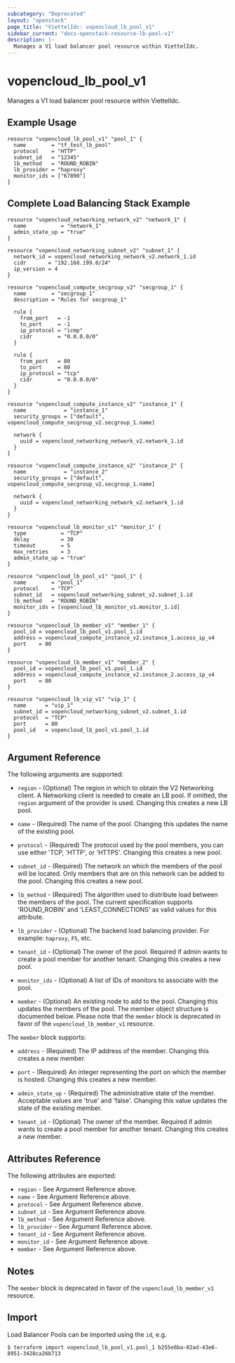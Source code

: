 ```yaml
---
subcategory: "Deprecated"
layout: "openstack"
page_title: "ViettelIdc: vopencloud_lb_pool_v1"
sidebar_current: "docs-openstack-resource-lb-pool-v1"
description: |-
  Manages a V1 load balancer pool resource within ViettelIdc.
---
```


# vopencloud\_lb\_pool\_v1

Manages a V1 load balancer pool resource within ViettelIdc.

## Example Usage

```hcl
resource "vopencloud_lb_pool_v1" "pool_1" {
  name        = "tf_test_lb_pool"
  protocol    = "HTTP"
  subnet_id   = "12345"
  lb_method   = "ROUND_ROBIN"
  lb_provider = "haproxy"
  monitor_ids = ["67890"]
}
```

## Complete Load Balancing Stack Example

```
resource "vopencloud_networking_network_v2" "network_1" {
  name           = "network_1"
  admin_state_up = "true"
}

resource "vopencloud_networking_subnet_v2" "subnet_1" {
  network_id = vopencloud_networking_network_v2.network_1.id
  cidr       = "192.168.199.0/24"
  ip_version = 4
}

resource "vopencloud_compute_secgroup_v2" "secgroup_1" {
  name        = "secgroup_1"
  description = "Rules for secgroup_1"

  rule {
    from_port   = -1
    to_port     = -1
    ip_protocol = "icmp"
    cidr        = "0.0.0.0/0"
  }

  rule {
    from_port   = 80
    to_port     = 80
    ip_protocol = "tcp"
    cidr        = "0.0.0.0/0"
  }
}

resource "vopencloud_compute_instance_v2" "instance_1" {
  name            = "instance_1"
  security_groups = ["default", vopencloud_compute_secgroup_v2.secgroup_1.name]

  network {
    uuid = vopencloud_networking_network_v2.network_1.id
  }
}

resource "vopencloud_compute_instance_v2" "instance_2" {
  name            = "instance_2"
  security_groups = ["default", vopencloud_compute_secgroup_v2.secgroup_1.name]

  network {
    uuid = vopencloud_networking_network_v2.network_1.id
  }
}

resource "vopencloud_lb_monitor_v1" "monitor_1" {
  type           = "TCP"
  delay          = 30
  timeout        = 5
  max_retries    = 3
  admin_state_up = "true"
}

resource "vopencloud_lb_pool_v1" "pool_1" {
  name        = "pool_1"
  protocol    = "TCP"
  subnet_id   = vopencloud_networking_subnet_v2.subnet_1.id
  lb_method   = "ROUND_ROBIN"
  monitor_ids = [vopencloud_lb_monitor_v1.monitor_1.id]
}

resource "vopencloud_lb_member_v1" "member_1" {
  pool_id = vopencloud_lb_pool_v1.pool_1.id
  address = vopencloud_compute_instance_v2.instance_1.access_ip_v4
  port    = 80
}

resource "vopencloud_lb_member_v1" "member_2" {
  pool_id = vopencloud_lb_pool_v1.pool_1.id
  address = vopencloud_compute_instance_v2.instance_2.access_ip_v4
  port    = 80
}

resource "vopencloud_lb_vip_v1" "vip_1" {
  name      = "vip_1"
  subnet_id = vopencloud_networking_subnet_v2.subnet_1.id
  protocol  = "TCP"
  port      = 80
  pool_id   = vopencloud_lb_pool_v1.pool_1.id
}
```

## Argument Reference

The following arguments are supported:

* `region` - (Optional) The region in which to obtain the V2 Networking client.
    A Networking client is needed to create an LB pool. If omitted, the
    `region` argument of the provider is used. Changing this creates a new
    LB pool.

* `name` - (Required) The name of the pool. Changing this updates the name of
    the existing pool.

* `protocol` - (Required)  The protocol used by the pool members, you can use
  either 'TCP, 'HTTP', or 'HTTPS'. Changing this creates a new pool.

* `subnet_id` - (Required) The network on which the members of the pool will be
    located. Only members that are on this network can be added to the pool.
    Changing this creates a new pool.

* `lb_method` - (Required) The algorithm used to distribute load between the
    members of the pool. The current specification supports 'ROUND_ROBIN' and
    'LEAST_CONNECTIONS' as valid values for this attribute.

* `lb_provider` - (Optional) The backend load balancing provider. For example:
    `haproxy`, `F5`, etc.

* `tenant_id` - (Optional) The owner of the pool. Required if admin wants to
    create a pool member for another tenant. Changing this creates a new pool.

* `monitor_ids` - (Optional) A list of IDs of monitors to associate with the
    pool.

* `member` - (Optional) An existing node to add to the pool. Changing this
    updates the members of the pool. The member object structure is documented
    below. Please note that the `member` block is deprecated in favor of the
    `vopencloud_lb_member_v1` resource.

The `member` block supports:

* `address` - (Required) The IP address of the member. Changing this creates a
new member.

* `port` - (Required) An integer representing the port on which the member is
hosted. Changing this creates a new member.

* `admin_state_up` - (Required) The administrative state of the member.
Acceptable values are 'true' and 'false'. Changing this value updates the
state of the existing member.

* `tenant_id` - (Optional) The owner of the member. Required if admin wants to
create a pool member for another tenant. Changing this creates a new member.

## Attributes Reference

The following attributes are exported:

* `region` - See Argument Reference above.
* `name` - See Argument Reference above.
* `protocol` - See Argument Reference above.
* `subnet_id` - See Argument Reference above.
* `lb_method` - See Argument Reference above.
* `lb_provider` - See Argument Reference above.
* `tenant_id` - See Argument Reference above.
* `monitor_id` - See Argument Reference above.
* `member` - See Argument Reference above.

## Notes

The `member` block is deprecated in favor of the `vopencloud_lb_member_v1` resource.

## Import

Load Balancer Pools can be imported using the `id`, e.g.

```
$ terraform import vopencloud_lb_pool_v1.pool_1 b255e6ba-02ad-43e6-8951-3428ca26b713
```
